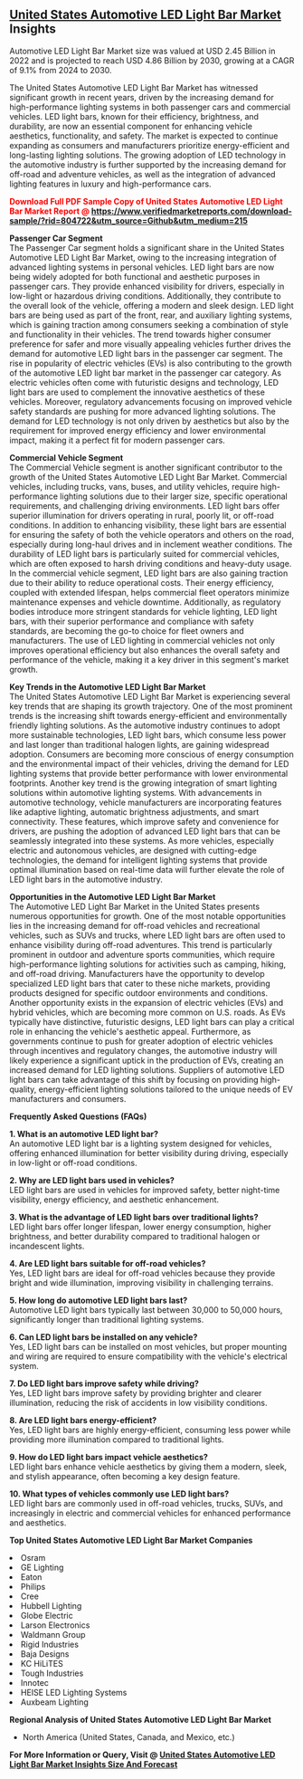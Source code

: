 <h2><a href="https://www.verifiedmarketreports.com/download-sample/?rid=804722&amp;utm_source=Github&amp;utm_medium=215" target="_blank">United States Automotive LED Light Bar Market</a> Insights</h2><p>Automotive LED Light Bar Market size was valued at USD 2.45 Billion in 2022 and is projected to reach USD 4.86 Billion by 2030, growing at a CAGR of 9.1% from 2024 to 2030.</p><p><p>The United States Automotive LED Light Bar Market has witnessed significant growth in recent years, driven by the increasing demand for high-performance lighting systems in both passenger cars and commercial vehicles. LED light bars, known for their efficiency, brightness, and durability, are now an essential component for enhancing vehicle aesthetics, functionality, and safety. The market is expected to continue expanding as consumers and manufacturers prioritize energy-efficient and long-lasting lighting solutions. The growing adoption of LED technology in the automotive industry is further supported by the increasing demand for off-road and adventure vehicles, as well as the integration of advanced lighting features in luxury and high-performance cars.</p> <p><strong><p><span class=""><span style="color: #ff0000;"><strong>Download Full PDF Sample Copy of United States Automotive LED Light Bar Market Report</strong> @ </span><a href="https://www.verifiedmarketreports.com/download-sample/?rid=804722&amp;utm_source=Github&amp;utm_medium=215" target="_blank">https://www.verifiedmarketreports.com/download-sample/?rid=804722&amp;utm_source=Github&amp;utm_medium=215</a></span></p></strong></p> <p><strong>Passenger Car Segment</strong><br> The Passenger Car segment holds a significant share in the United States Automotive LED Light Bar Market, owing to the increasing integration of advanced lighting systems in personal vehicles. LED light bars are now being widely adopted for both functional and aesthetic purposes in passenger cars. They provide enhanced visibility for drivers, especially in low-light or hazardous driving conditions. Additionally, they contribute to the overall look of the vehicle, offering a modern and sleek design. LED light bars are being used as part of the front, rear, and auxiliary lighting systems, which is gaining traction among consumers seeking a combination of style and functionality in their vehicles. The trend towards higher consumer preference for safer and more visually appealing vehicles further drives the demand for automotive LED light bars in the passenger car segment. The rise in popularity of electric vehicles (EVs) is also contributing to the growth of the automotive LED light bar market in the passenger car category. As electric vehicles often come with futuristic designs and technology, LED light bars are used to complement the innovative aesthetics of these vehicles. Moreover, regulatory advancements focusing on improved vehicle safety standards are pushing for more advanced lighting solutions. The demand for LED technology is not only driven by aesthetics but also by the requirement for improved energy efficiency and lower environmental impact, making it a perfect fit for modern passenger cars.</p> <p><strong>Commercial Vehicle Segment</strong><br> The Commercial Vehicle segment is another significant contributor to the growth of the United States Automotive LED Light Bar Market. Commercial vehicles, including trucks, vans, buses, and utility vehicles, require high-performance lighting solutions due to their larger size, specific operational requirements, and challenging driving environments. LED light bars offer superior illumination for drivers operating in rural, poorly lit, or off-road conditions. In addition to enhancing visibility, these light bars are essential for ensuring the safety of both the vehicle operators and others on the road, especially during long-haul drives and in inclement weather conditions. The durability of LED light bars is particularly suited for commercial vehicles, which are often exposed to harsh driving conditions and heavy-duty usage. In the commercial vehicle segment, LED light bars are also gaining traction due to their ability to reduce operational costs. Their energy efficiency, coupled with extended lifespan, helps commercial fleet operators minimize maintenance expenses and vehicle downtime. Additionally, as regulatory bodies introduce more stringent standards for vehicle lighting, LED light bars, with their superior performance and compliance with safety standards, are becoming the go-to choice for fleet owners and manufacturers. The use of LED lighting in commercial vehicles not only improves operational efficiency but also enhances the overall safety and performance of the vehicle, making it a key driver in this segment's market growth.</p> <p><strong>Key Trends in the Automotive LED Light Bar Market</strong><br> The United States Automotive LED Light Bar Market is experiencing several key trends that are shaping its growth trajectory. One of the most prominent trends is the increasing shift towards energy-efficient and environmentally friendly lighting solutions. As the automotive industry continues to adopt more sustainable technologies, LED light bars, which consume less power and last longer than traditional halogen lights, are gaining widespread adoption. Consumers are becoming more conscious of energy consumption and the environmental impact of their vehicles, driving the demand for LED lighting systems that provide better performance with lower environmental footprints. Another key trend is the growing integration of smart lighting solutions within automotive lighting systems. With advancements in automotive technology, vehicle manufacturers are incorporating features like adaptive lighting, automatic brightness adjustments, and smart connectivity. These features, which improve safety and convenience for drivers, are pushing the adoption of advanced LED light bars that can be seamlessly integrated into these systems. As more vehicles, especially electric and autonomous vehicles, are designed with cutting-edge technologies, the demand for intelligent lighting systems that provide optimal illumination based on real-time data will further elevate the role of LED light bars in the automotive industry.</p> <p><strong>Opportunities in the Automotive LED Light Bar Market</strong><br> The Automotive LED Light Bar Market in the United States presents numerous opportunities for growth. One of the most notable opportunities lies in the increasing demand for off-road vehicles and recreational vehicles, such as SUVs and trucks, where LED light bars are often used to enhance visibility during off-road adventures. This trend is particularly prominent in outdoor and adventure sports communities, which require high-performance lighting solutions for activities such as camping, hiking, and off-road driving. Manufacturers have the opportunity to develop specialized LED light bars that cater to these niche markets, providing products designed for specific outdoor environments and conditions. Another opportunity exists in the expansion of electric vehicles (EVs) and hybrid vehicles, which are becoming more common on U.S. roads. As EVs typically have distinctive, futuristic designs, LED light bars can play a critical role in enhancing the vehicle's aesthetic appeal. Furthermore, as governments continue to push for greater adoption of electric vehicles through incentives and regulatory changes, the automotive industry will likely experience a significant uptick in the production of EVs, creating an increased demand for LED lighting solutions. Suppliers of automotive LED light bars can take advantage of this shift by focusing on providing high-quality, energy-efficient lighting solutions tailored to the unique needs of EV manufacturers and consumers.</p> <p><strong>Frequently Asked Questions (FAQs)</strong></p> <p><strong>1. What is an automotive LED light bar?</strong><br> An automotive LED light bar is a lighting system designed for vehicles, offering enhanced illumination for better visibility during driving, especially in low-light or off-road conditions.</p> <p><strong>2. Why are LED light bars used in vehicles?</strong><br> LED light bars are used in vehicles for improved safety, better night-time visibility, energy efficiency, and aesthetic enhancement.</p> <p><strong>3. What is the advantage of LED light bars over traditional lights?</strong><br> LED light bars offer longer lifespan, lower energy consumption, higher brightness, and better durability compared to traditional halogen or incandescent lights.</p> <p><strong>4. Are LED light bars suitable for off-road vehicles?</strong><br> Yes, LED light bars are ideal for off-road vehicles because they provide bright and wide illumination, improving visibility in challenging terrains.</p> <p><strong>5. How long do automotive LED light bars last?</strong><br> Automotive LED light bars typically last between 30,000 to 50,000 hours, significantly longer than traditional lighting systems.</p> <p><strong>6. Can LED light bars be installed on any vehicle?</strong><br> Yes, LED light bars can be installed on most vehicles, but proper mounting and wiring are required to ensure compatibility with the vehicle's electrical system.</p> <p><strong>7. Do LED light bars improve safety while driving?</strong><br> Yes, LED light bars improve safety by providing brighter and clearer illumination, reducing the risk of accidents in low visibility conditions.</p> <p><strong>8. Are LED light bars energy-efficient?</strong><br> Yes, LED light bars are highly energy-efficient, consuming less power while providing more illumination compared to traditional lights.</p> <p><strong>9. How do LED light bars impact vehicle aesthetics?</strong><br> LED light bars enhance vehicle aesthetics by giving them a modern, sleek, and stylish appearance, often becoming a key design feature.</p> <p><strong>10. What types of vehicles commonly use LED light bars?</strong><br> LED light bars are commonly used in off-road vehicles, trucks, SUVs, and increasingly in electric and commercial vehicles for enhanced performance and aesthetics.</p> </p><p><strong>Top United States Automotive LED Light Bar Market Companies</strong></p><div data-test-id=""><p><li>Osram</li><li> GE Lighting</li><li> Eaton</li><li> Philips</li><li> Cree</li><li> Hubbell Lighting</li><li> Globe Electric</li><li> Larson Electronics</li><li> Waldmann Group</li><li> Rigid Industries</li><li> Baja Designs</li><li> KC HiLiTES</li><li> Tough Industries</li><li> Innotec</li><li> HEISE LED Lighting Systems</li><li> Auxbeam Lighting</li></p><div><strong>Regional Analysis of&nbsp;United States Automotive LED Light Bar Market</strong></div><ul><li dir="ltr"><p dir="ltr">North America&nbsp;(United States, Canada, and Mexico, etc.)</p></li></ul><p><strong>For More Information or Query, Visit @&nbsp;</strong><strong><a href="https://www.verifiedmarketreports.com/product/automotive-led-light-bar-market/?utm_source=Github&amp;utm_medium=215" target="_blank">United States Automotive LED Light Bar Market Insights Size And Forecast</a></strong></p></div>
